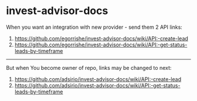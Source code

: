 # invest-advisor-docs
When you want an integration with new provider - send them 2 API links:
1. https://github.com/egorrishe/invest-advisor-docs/wiki/API:-create-lead
2. https://github.com/egorrishe/invest-advisor-docs/wiki/API:-get-status-leads-by-timeframe

---
But when You become owner of repo, links may be changed to next:
1. https://github.com/adsirio/invest-advisor-docs/wiki/API:-create-lead
2. https://github.com/adsirio/invest-advisor-docs/wiki/API:-get-status-leads-by-timeframe
